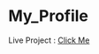 # My_Profile
<p>Live Project : <a href="https://gursimar020.github.io/My_Profile/RESUME-master/index/">Click Me</p>
